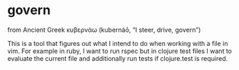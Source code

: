 # govern

from Ancient Greek κυβερνάω (kubernáō, “I steer, drive, govern”)

This is a tool that figures out what I intend to do when working with a file in
vim. For example in ruby, I want to run rspec but in clojure test files I want
to evaluate the current file and additionally run tests if clojure.test is
required.
